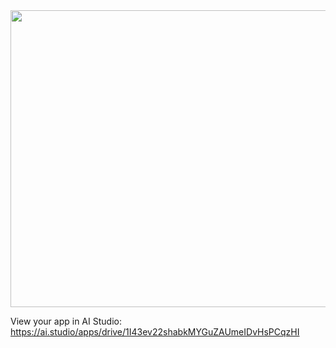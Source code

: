 <div align="center">
<img width="1200" height="475" alt="GHBanner" src="https://github.com/user-attachments/assets/0aa67016-6eaf-458a-adb2-6e31a0763ed6" />
</div>


View your app in AI Studio: https://ai.studio/apps/drive/1I43ev22shabkMYGuZAUmeIDvHsPCqzHI

